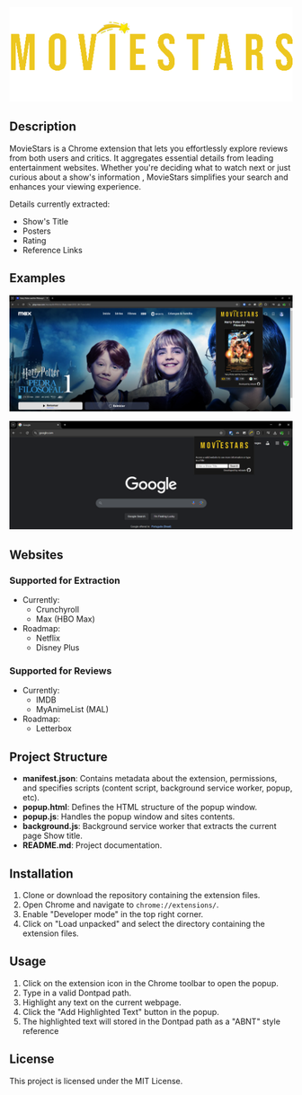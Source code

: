 <p align="center">
    <img src="https://github.com/mlziade/MovieStars/blob/master/assets/logo-moviestars.png?raw=true">
</p>

## Description

MovieStars is a Chrome extension that lets you effortlessly explore reviews from both users and critics. It aggregates essential details from leading entertainment websites. Whether you're deciding what to watch next or just curious about a show's information , MovieStars simplifies your search and enhances your viewing experience.

Details currently extracted:

- Show's Title
- Posters
- Rating
- Reference Links

## Examples
![12/02/2025](/assets/docs/example4.png)

![11/02/2025](/assets/docs/example3.png)

## Websites

### Supported for Extraction

- Currently:
    - Crunchyroll
    - Max (HBO Max)
- Roadmap:
    - Netflix
    - Disney Plus

### Supported for Reviews

- Currently:
    - IMDB
    - MyAnimeList (MAL)
- Roadmap:
    - Letterbox

## Project Structure

- **manifest.json**: Contains metadata about the extension, permissions, and specifies scripts (content script, background service worker, popup, etc).
- **popup.html**: Defines the HTML structure of the popup window.
- **popup.js**: Handles the popup window and sites contents.
- **background.js**: Background service worker that extracts the current page Show title.
- **README.md**: Project documentation.

## Installation

1. Clone or download the repository containing the extension files.
2. Open Chrome and navigate to `chrome://extensions/`.
3. Enable "Developer mode" in the top right corner.
4. Click on "Load unpacked" and select the directory containing the extension files.

## Usage

1. Click on the extension icon in the Chrome toolbar to open the popup.
2. Type in a valid Dontpad path.
3. Highlight any text on the current webpage.
4. Click the "Add Highlighted Text" button in the popup.
5. The highlighted text will stored in the Dontpad path as a "ABNT" style reference

## License

This project is licensed under the MIT License.